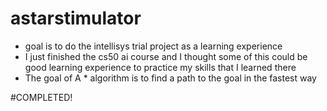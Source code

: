 # astarstimulator
* goal is to do the intellisys trial project as a learning experience
* I just finished the cs50 ai course and I thought some of this could be good learning experience to practice my skills that I learned there
* The goal of A * algorithm is to find a path to the goal in the fastest way

#COMPLETED!
